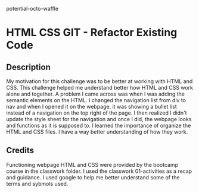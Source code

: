 potential-octo-waffle

# HTML CSS GIT - Refactor Existing Code

## Description

My motivation for this challenge was to be better at working with HTML and CSS.
This challenge helped me understand better how HTML and CSS work alone and together. 
A problem I came across was when I was adding the semantic elements on the HTML. 
I changed the navigation list from div to nav and when I opened it on the webpage, it was showing a bullet list instead of a navigation on the top right of the page.
I then realized I didn't update the style sheet for the navigation and once I did, the webpage looks and functions as it is supposed to.
I learned the importance of organize the HTML and CSS files. I have a way better understanding of how they work.

## Credits

Functioning webpage HTML and CSS were provided by the bootcamp course in the classwork folder.
I used the classwork 01-activities as a recap and guidance.
I used google to help me better understand some of the terms and sybmols used.